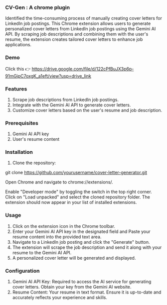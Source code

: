 ### CV-Gen : A chrome plugin
Identified the time-consuming process of manually creating cover letters for LinkedIn job postings.
This Chrome extension allows users to generate personalized cover letters from LinkedIn job postings using the Gemini AI API. By scraping job descriptions and combining them with the user's resume, the extension creates tailored cover letters to enhance job applications.

### Demo  
Click this 👉 https://drive.google.com/file/d/122cPfBuJX3p6p-91mGjpC7oxgK_a1eft/view?usp=drive_link
### Features
1. Scrape job descriptions from LinkedIn job postings.
2. Integrate with the Gemini AI API to generate cover letters.
3. Customize cover letters based on the user's resume and job description.

### Prerequisites
1. Gemini AI API key
2. User's resume content 

### Installation
1. Clone the repository:

git clone https://github.com/yourusername/cover-letter-generator.git

Open Chrome and navigate to chrome://extensions/.

Enable "Developer mode" by toggling the switch in the top right corner.
Click on "Load unpacked" and select the cloned repository folder.
The extension should now appear in your list of installed extensions.

### Usage
1. Click on the extension icon in the Chrome toolbar.
2. Enter your Gemini AI API key in the designated field and Paste your resume content into the provided text area.
3. Navigate to a LinkedIn job posting and click the "Generate" button.
4. The extension will scrape the job description and send it along with your resume to the Gemini AI API.
5. A personalized cover letter will be generated and displayed.

### Configuration
1. Gemini AI API Key: Required to access the AI service for generating cover letters. Obtain your key from the Gemini AI website.
2. Resume Content: Your resume in  text format. Ensure it is up-to-date and accurately reflects your experience and skills.

